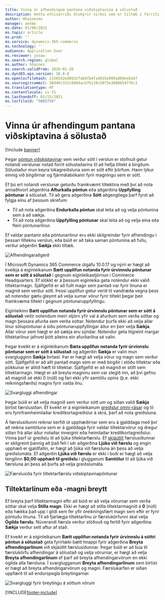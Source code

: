 ```yaml
---
title: Vinna úr afhendingum pantana viðskiptavina á sölustað
description: Þetta efnisatriði útskýrir virkni sem er tiltæk í forriti sölustaðar til að vinna úr afhendingu viðskiptavinapantana.
author: Hhainesms
manager: annbe
ms.date: 01/06/2021
ms.topic: article
ms.prod: ''
ms.service: dynamics-365-commerce
ms.technology: ''
audience: Application User
ms.reviewer: josaw
ms.search.region: global
ms.author: hhaines
ms.search.validFrom: 2020-01-20
ms.dyn365.ops.version: 10.0.8
ms.openlocfilehash: 2156542ed0932fab6fb4fa4035e009ad89eeb18f
ms.sourcegitcommit: 38d40c331c8894acb7b119c5073e3088b54776c1
ms.translationtype: HT
ms.contentlocale: is-IS
ms.lasthandoff: 01/15/2021
ms.locfileid: "5003754"
---
```

# <a name="process-customer-order-pickups-in-pos"></a>Vinna úr afhendingum pantana viðskiptavina á sölustað

[!include [banner](includes/banner.md)]

Þegar [pöntun viðskiptavinar](customer-orders-overview.md) sem verður sótt í verslun er stofnuð getur notandi verslunar notað forrit sölustaðarins til að hefja tiltekt á birgðum. Sölustaður mun keyra lokagreiðsluna sem er sótt eftir þörfum. Hann lýkur einnig við birgðirnar og fjármálabókanir fyrir magningu sem er sótt.

Ef þú ert notandi verslunar geturðu framkvæmt tiltektina með því að nota annaðhvort aðgerðina **Afturkalla pöntun** eða aðgerðina **Uppfylling pöntunar** á sölustað. Til að gera aðgerðina **Sótt** aðgengilega þarf fyrst að fylgja einu af þessum skrefum:

- Til að nota aðgerðina **Endurkalla pöntun** skal leita að og velja pöntunina sem á að sækja.
- Til að nota aðgerðina **Uppfylling pöntunar** skal leita að og velja eina eða fleiri pöntunarlínur.

Ef valdar pantanir eða pöntunarlínur eru ekki skilgreindar fyrir afhendingu í þessari tilteknu verslun, eða búið er að taka saman pöntunina að fullu, verður aðgerðin **Sækja** ekki tiltæk.

![Afhendingaraðgerð](media/pickupoperation.png)

Í Microsoft Dynamics 365 Commerce útgáfu 10.0.17 og nýrri er hægt að kveikja á eiginleikanum **Bætt upplifun notanda fyrir úrvinnslu pöntunar sem er sótt á sölustað** í gegnum eiginleikastjórnun í Commerce Headquarters. Ef slökkt er á þessum eiginleika geta notendur ekki valið tiltektarmagn. Sjálfgefið er að fullt magn sem pantað var fyrir línuna er magnið sem verður sótt. Þessi upplifun getur verið til vandræða vegna þess að notendur gætu gleymt að velja sumar vörur fyrir tiltekt þegar þeir framkvæma tiltekt í gegnum pöntunaruppfyllingu.

Eiginleikinn **Bætt upplifun notanda fyrir úrvinnslu pöntunar sem er sótt á sölustað** veitir notendum meiri stjórn yfir val á afurðum sem verða sóttar og magn þessara afurða sem verða sóttar. Notendur þurfa ekki að velja allar línur sölupöntunar á síðu pöntunaruppfyllingar áður en þeir velja **Sækja**. Allar vörur sem hægt er að sækja eru sýndar. Notendur geta tilgreint margar tiltektarlínur jafnvel þótt aðeins ein afurðarlína sé valin.

Þegar kveikt er á eiginleikanum **Bæta upplifun notanda fyrir úrvinnslu pöntunar sem er sótt á sölustað** og aðgerðin **Sækja** er valin mun svarglugginn **Sækja** birtast. Þar er hægt að velja vörur og magn sem verður sótt. Sjálfgefið er að allt pantað magn sem er með birgðir í stöðu tiltektar eða pökkunar er álitið hæft til tiltektar. Sjálfgefið er að magnið er stillt sem tiltektarmagn. Hægt er að breyta magninu sem var slegið inn, að því gefnu að magnið sé ekki 0 (núll) og fari ekki yfir samtölu opins (þ.e. ekki reikningsfærðs) magns fyrir valda línu.

![Svargluggi afhendingar](media/pickupselect.png)

Þegar búið er að velja magnið sem verður sótt um og síðan valið **Sækja** birtist færslusíðan. Ef kveikt er á eiginleikanum [greiðslur omni-rásar](omni-channel-payments.md) og til eru fyrirframheimilaðar kreditkortagreiðslur á skrá, þarf að nota greiðsluna.

Á færslusíðunni reiknar kerfið út upphæðirnar sem eru á gjalddaga með því að reikna samtöluna sem er á gjalddaga fyrir valdar tiltektarvörur og dregur síðan frá allar áður notaðar inneignir eða heimilaðar kreditkortagreiðslur. Vinna þarf úr greiðslu til að ljúka tiltektarfærslu. Ef [skjáútlit](pos-screen-layouts.md) færslusíðunnar er skilgreint þannig að það feli í sér aðgerðina **Ljúka við færslu** og engin upphæð er gjaldfallin, er hægt að ljúka við færsluna án þess að velja greiðslumáta. Ef aðgerðin **Ljúka við færslu** er ekki í boði er hægt að velja tengilinn **$0,00 upphæð til greiðslu** í glugganum **Samtölur** til að ljúka við færsluna án þess að þurfa að velja greiðslumáta.

![Færslusíða fyrir tiltektarfærslu viðskiptavinapöntunar](media/pickupcart.png)

## <a name="changing-pickup-lines-or-quantities"></a>Tiltektarlínum eða -magni breytt

Ef breyta þarf tiltektarmagni eftir að búið er að velja vörurnar sem verða sóttar skal velja **Stilla magn**. Ekki er hægt að stilla tiltektarmagnið á **0** (núll) eða hækka það upp í gildi sem fer yfir óreikningsfært magn sem eftir er fyrir pöntuðu línuna. Til að fjarlægja tiltektarlínu úr færslukörfunni skal velja **Ógilda færslu**. Núverandi færsla verður stöðvuð og ferlið fyrir aðgerðina **Sækja** verður sett aftur af stað.

Ef kveikt er á eiginleikanum **Bætt upplifun notanda fyrir úrvinnslu á sóttri pöntun á sölustað** geta fyrirtæki bætt hnappi fyrir aðgerðina **Breyta afhendingarlínum** við skjáútlit færslusíðunnar. Þegar búið er að búa til færslukörfu afhendingar á sölustað og velja vörurnar, er hægt að velja **Breyta afhendingarlínum** ef þarf að breyta afhendingarvörum en ekki ógilda alla færsluna. Í svarglugganum **Breyta afhendingarlínum** sem birtist er hægt að breyta afhendingarvörum og magni. Færslukarfan er síðan uppfærð til að endurspegla breytingarnar.

![Svargluggi fyrir breytingu á sóttum vörum](media/pickupchange.png)


[!INCLUDE[footer-include](../includes/footer-banner.md)]